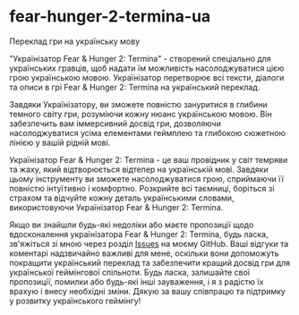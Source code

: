 # fear-hunger-2-termina-ua
Переклад гри на українську мову



"Українізатор Fear & Hunger 2: Termina" - створений спеціально для українських гравців, щоб надати їм можливість насолоджуватися цією грою українською мовою. Українізатор перетворює всі тексти, діалоги та описи в грі Fear & Hunger 2: Termina на український переклад.

Завдяки Українізатору, ви зможете повністю зануритися в глибини темного світу гри, розуміючи кожну нюанс українською мовою. Він забезпечить вам іммерсивний досвід гри, дозволяючи насолоджуватися усіма елементами геймплею та глибокою сюжетною лінією у вашій рідній мові.

Українізатор Fear & Hunger 2: Termina - це ваш провідник у світ темряви та жаху, який відтворюється відтепер на українській мові. Завдяки цьому інструменту ви зможете насолоджуватися грою, сприймаючи її повністю інтуїтивно і комфортно. Розкрийте всі таємниці, боріться зі страхом та відчуйте кожну деталь українськими словами, використовуючи Українізатор Fear & Hunger 2: Termina.


Якщо ви знайшли будь-які недоліки або маєте пропозиції щодо вдосконалення українізатора Fear & Hunger 2: Termina, будь ласка, зв'яжіться зі мною через розділ [Issues](https://github.com/BedrykO/fear-hunger-2-termina-ua/issues) на моєму GitHub. Ваші відгуки та коментарі надзвичайно важливі для мене, оскільки вони допоможуть покращити український переклад та забезпечити кращий досвід гри для української геймінгової спільноти. Будь ласка, залишайте свої пропозиції, помилки або будь-які інші зауваження, і я з радістю їх врахую і внесу необхідні зміни. Дякую за вашу співпрацю та підтримку у розвитку українського геймінгу!

